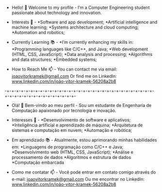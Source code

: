  - Hello! 👋 Welcome to my profile - 
I’m a Computer Engineering student passionate about technology and innovation.

 - Interests 🌱 - 
*Software and app development;
*Artificial intelligence and machine learning;
*Systems architecture and cloud computing;
*Automation and robotics;

 - Currently Learning 📚 - 
*I’m currently enhancing my skills in:
*Programming languages like C/C++, and Java;
*Web development (HTML, CSS, JavaScript);
*Data analysis and processing;
*Algorithms and data structures;
*Embedded systems;

 - How to Reach Me 📫 -
You can contact me via email: joaovitorkramek@gmail.com
Or find me on LinkedIn: www.linkedin.com/in/joão-vitor-kramek-56208a2b8


-+-+-+-+-+-+-+-+-+-+-+-+-+-+-+-+-+-+-+-+-+-+-+-+-+-+-+-+-+-+-+-+-+-+-+-+-+-+-+-+-+-+-+-+-+-+-

 - Olá! 👋 Bem-vindo ao meu perfil -
Sou um estudante de Engenharia de Computação apaixonado por tecnologia e inovação. 

 - Interesses 🌱 - 
*Desenvolvimento de software e aplicativos;
*Inteligência artificial e aprendizado de máquina;
*Arquitetura de sistemas e computação em nuvem;
*Automação e robótica;

 - Em aprendizado 📚 - 
Atualmente, estou aprimorando minhas habilidades em:
*Linguagens de programação como C/C++ e Java;
*Desenvolvimento web (HTML, CSS, JavaScript);
*Análise e processamento de dados
*Algoritmos e estrutura de dados
*Computação embarcada

 - Como me contatar 📫 - 
Você pode entrar em contato comigo através do e-mail: joaovitorkramek@gmail.com
Ou me encontrar no LinkedIn: www.linkedin.com/in/joão-vitor-kramek-56208a2b8
<!---
Kramekjvp/Kramekjvp is a ✨ special ✨ repository because its `README.md` (this file) appears on your GitHub profile.
You can click the Preview link to take a look at your changes.
--->
